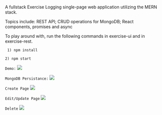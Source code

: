 A fullstack Exercise Logging single-page web application utilizing the MERN stack.

Topics include: REST API; CRUD operations for MongoDB; React components, promises and async

To play around with, run the following commands in exercise-ui and in exercise-rest.

` 1) npm install`

`2) npm start`

`Demo:`
![](https://i.imgur.com/NK3U7rj.gif)

`MongoDB Persistance:`
![](https://i.imgur.com/27vSC0K.jpg)

`Create Page`
![](https://i.imgur.com/cLDAWlA.png)

`Edit/Update Page`
![](https://i.imgur.com/PktzUsW.png)

`Delete`
![](https://i.imgur.com/2AGm2Ie.gif)
